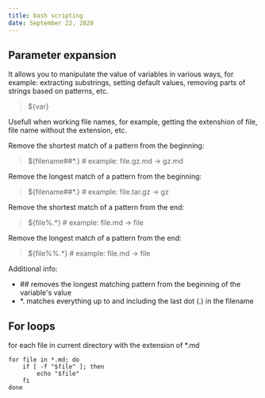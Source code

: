 ```yaml
---
title: bash scripting
date: September 22, 2020
---
```


## Parameter expansion
It allows you to manipulate the value of variables in various ways, for example: extracting substrings, setting default values, removing parts of strings based on patterns, etc.
> ${var}

Usefull when working file names, for example, getting the extenshion of file, file name without the extension, etc.

Remove the shortest match of a pattern from the beginning:
> ${filename##*.} # example: file.gz.md -> gz.md

Remove the longest match of a pattern from the beginning:
> ${filename##*.} # example: file.tar.gz -> gz

Remove the shortest match of a pattern from the end:
> ${file%.*}  # example: file.md -> file

Remove the longest match of a pattern from the end:
> ${file%%.*}  # example: file.md -> file

Additional info:
* \## removes the longest matching pattern from the beginning of the variable's value
* *. matches everything up to and including the last dot (.) in the filename

## For loops

for each file in current directory with the extension of *.md
```
for file in *.md; do 
    if [ -f "$file" ]; then 
        echo "$file"
    fi 
done
```